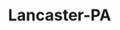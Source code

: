 ---
title: Lancaster-PA
slug: lancaster-pa
f_state:
- cms/state/pennsylvania.md
f_locations:
- cms/payday-loan/a-pawn-plus-449.md
- cms/payday-loan/a-pawn-plus-tax-service-451.md
- cms/payday-loan/advance-america-2207.md
- cms/payday-loan/advance-america-2211.md
- cms/payday-loan/advance-america-2212.md
- cms/payday-loan/cash-a-check-6408.md
- cms/payday-loan/cash-a-check-9005.md
- cms/payday-loan/cash-a-check-9006.md
- cms/payday-loan/check-cashing-place-10916.md
- cms/payday-loan/internet-cafe-19739.md
- cms/payday-loan/m-l-m-group-inc-20593.md
- cms/payday-loan/pawn-plus-23491.md
- cms/payday-loan/penn-street-check-cashing-24299.md
- cms/payday-loan/western-union-28751.md
updated-on: '2024-05-30T13:41:28.615Z'
created-on: '2024-05-30T13:41:28.615Z'
published-on: '2024-05-30T13:54:32.469Z'
f_city: Lancaster
layout: '[city].html'
tags: city
---